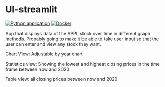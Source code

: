 # UI-streamlit

[![Python application](https://github.com/aoaman/UI-streamlit/actions/workflows/python-app.yml/badge.svg)](https://github.com/aoaman/UI-streamlit/actions/workflows/python-app.yml)
[![Docker](https://github.com/aoaman/UI-streamlit/actions/workflows/docker-publish.yml/badge.svg)](https://github.com/aoaman/UI-streamlit/actions/workflows/docker-publish.yml)

App that displays data of the APPL stock over time in different graph methods. Probably going to make it
be able to take user input so that the user can enter and view any stock they want.

Chart View: Adjustable by year chart

Statistics view: Showing the lowest and highest closing prices in the time frame between now and 2020

Table view: all closing prices between now and 2020
